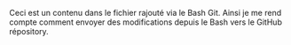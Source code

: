 Ceci est un contenu dans le fichier rajouté via le Bash Git.
Ainsi je me rend compte comment envoyer des modifications depuis le Bash vers le GitHub répository.
